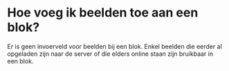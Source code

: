 # Hoe voeg ik beelden toe aan een blok?

Er is geen invoerveld voor beelden bij een blok. Enkel beelden die eerder al opgeladen zijn naar de server of die elders online staan zijn bruikbaar in een blok.

